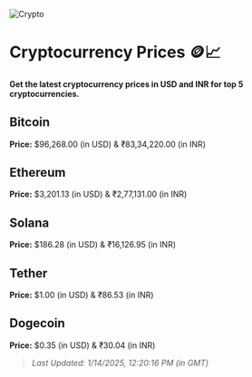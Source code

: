 
![Crypto](https://www.techguide.com.au/wp-content/uploads/2020/11/crypto3.jpeg)

# Cryptocurrency Prices 🪙📈

#### Get the latest cryptocurrency prices in USD and INR for top 5 cryptocurrencies.

## Bitcoin

**Price:** $96,268.00 (in USD) & ₹83,34,220.00 (in INR)

## Ethereum

**Price:** $3,201.13 (in USD) & ₹2,77,131.00 (in INR)

## Solana

**Price:** $186.28 (in USD) & ₹16,126.95 (in INR)

## Tether

**Price:** $1.00 (in USD) & ₹86.53 (in INR)

## Dogecoin

**Price:** $0.35 (in USD) & ₹30.04 (in INR)

> _Last Updated: 1/14/2025, 12:20:16 PM (in GMT)_
